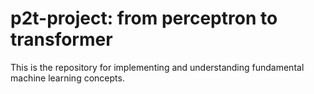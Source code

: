 # p2t-project: from perceptron to transformer

This is the repository for implementing and understanding fundamental machine learning concepts.

